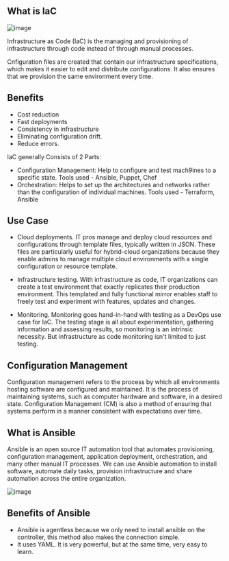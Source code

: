 ## What is IaC


![image](https://user-images.githubusercontent.com/129324316/236433024-73b1dbfd-4f5a-4995-8dee-2845a9bd53ad.png)

Infrastructure as Code (IaC) is the managing and provisioning of infrastructure through code instead of through manual processes.

Cnfiguration files are created that contain our infrastructure specifications, which makes it easier to edit and distribute configurations. It also ensures that we provision the same environment every time.



## Benefits 

- Cost reduction
- Fast deployments
- Consistency in infrastructure
- Eliminating configuration drift.
- Reduce errors.


IaC generally Consists of 2 Parts:

- Configuration Management:
 Help to configure and test mach9ines to a specific state.
 Tools used - Ansible, Puppet, Chef
- Orchestration:
Helps to set up the architectures and networks rather than the configuration of individual machines.
Tools used - Terraform, Ansible

## Use Case

- Cloud deployments. IT pros manage and deploy cloud resources and configurations through template files, typically written in JSON. These files are particularly useful for hybrid-cloud organizations because they enable admins to manage multiple cloud environments with a single configuration or resource template.

- Infrastructure testing. With infrastructure as code, IT organizations can create a test environment that exactly replicates their production environment. This templated and fully functional mirror enables staff to freely test and experiment with features, updates and changes.

- Monitoring. Monitoring goes hand-in-hand with testing as a DevOps use case for IaC. The testing stage is all about experimentation, gathering information and assessing results, so monitoring is an intrinsic necessity. But infrastructure as code monitoring isn't limited to just testing.

## Configuration Management

Configuration management refers to the process by which all environments hosting software are configured and maintained. It is the process of maintaining systems, such as computer hardware and software, in a desired state. Configuration Management (CM) is also a method of ensuring that systems perform in a manner consistent with expectations over time.

## What is Ansible 

Ansible is an open source IT automation tool that automates provisioning, configuration management, application deployment, orchestration, and many other manual IT processes. We can use Ansible automation to install software, automate daily tasks, provision infrastructure and share automation across the entire organization.

![image](https://user-images.githubusercontent.com/129324316/236434882-4712c854-2bcc-4776-8e43-189825f909e0.png)


## Benefits of Ansible

- Ansible is agentless because we only need to install ansible on the controller, this method also makes the connection simple.
- It uses YAML. It is very powerful, but at the same time, very easy to learn.





